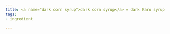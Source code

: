 ```yaml
---
title: <a name="dark corn syrup">dark corn syrup</a> = dark Karo syrup        <i></i>
tags:
- ingredient

---
```


